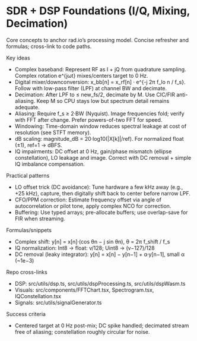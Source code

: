 # SDR + DSP Foundations (I/Q, Mixing, Decimation)

Core concepts to anchor rad.io’s processing model. Concise refresher and formulas; cross-link to code paths.

Key ideas

- Complex baseband: Represent RF as I + jQ from quadrature sampling. Complex rotation e^{jωt} mixes/centers target to 0 Hz.
- Digital mixer/downconversion: x_bb[n] = x_rf[n] · e^{-j 2π f_lo n / f_s}. Follow with low-pass filter (LPF) at channel BW and decimate.
- Decimation: After LPF to ≤ new_fs/2, decimate by M. Use CIC/FIR anti-aliasing. Keep M so CPU stays low but spectrum detail remains adequate.
- Aliasing: Require f_s ≥ 2·BW (Nyquist). Image frequencies fold; verify with FFT after change. Prefer powers-of-two FFT for speed.
- Windowing: Time-domain window reduces spectral leakage at cost of resolution (see STFT memory).
- dB scaling: magnitude_dB = 20·log10(|X[k]|/ref). For normalized float (±1), ref=1 → dBFS.
- IQ impairments: DC offset at 0 Hz, gain/phase mismatch (ellipse constellation), LO leakage and image. Correct with DC removal + simple IQ imbalance compensation.

Practical patterns

- LO offset trick (DC avoidance): Tune hardware a few kHz away (e.g., +25 kHz), capture, then digitally shift back to center before narrow LPF.
- CFO/PPM correction: Estimate frequency offset via angle of autocorrelation or pilot tone, apply complex NCO for correction.
- Buffering: Use typed arrays; pre-allocate buffers; use overlap-save for FIR when streaming.

Formulas/snippets

- Complex shift: y[n] = x[n]·(cos θn − j sin θn), θ = 2π f_shift / f_s
- IQ normalization: Int8 → float: v/128; Uint8 → (v−127)/128
- DC removal (leaky integrator): y[n] = x[n] − y[n−1] + α·y[n−1], small α (~1e−3)

Repo cross-links

- DSP: src/utils/dsp.ts, src/utils/dspProcessing.ts, src/utils/dspWasm.ts
- Visuals: src/components/FFTChart.tsx, Spectrogram.tsx, IQConstellation.tsx
- Signals: src/utils/signalGenerator.ts

Success criteria

- Centered target at 0 Hz post-mix; DC spike handled; decimated stream free of aliasing; constellation roughly circular for noise.
